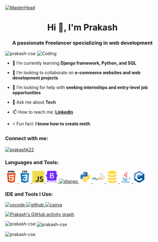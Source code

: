 [![MasterHead](https://firebasestorage.googleapis.com/v0/b/flexi-coding.appspot.com/o/dempgi7-520f8d5f-63d4-4453-8822-dbc149ae27f8.gif?alt=media&token=91c0c7b2-93c3-4029-b011-1a8703c5730d)](https://rishavchanda.io)
<h1 align="center">Hi 👋, I'm Prakash</h1>
<h3 align="center">A passionate Freelancer specializing in web development</h3>
<img align="right" alt="Coding" width="400" src="https://i.pinimg.com/originals/47/f0/34/47f0342cec72b800463bf003eac1257e.gif">

<p align="left"> <img src="https://komarev.com/ghpvc/?username=prakash-cse&label=Profile%20views&color=0e75b6&style=flat" alt="prakash-cse" /> </p>

- 🌱 I’m currently learning **Django framework, Python, and SQL**

- 👯 I’m looking to collaborate on **e-commerce websites and web development projects**

- 🤔 I’m looking for help with **seeking internships and entry-level job opportunities**

- 💬 Ask me about **Tech**

- 📫 How to reach me: **[LinkedIn](https://www.linkedin.com/in/prakashk22)**

- ⚡ Fun fact: **I know how to create meth**

<h3 align="left">Connect with me:</h3>
<p align="left">
<a href="https://www.linkedin.com/in/prakashk22" target="blank"><img align="center" src="https://raw.githubusercontent.com/rahuldkjain/github-profile-readme-generator/master/src/images/icons/Social/linked-in-alt.svg" alt="prakashk22" height="30" width="40" /></a>
</p>

<h3 align="left">Languages and Tools:</h3>
<p align="left"> 
<a href="https://www.w3.org/html/" target="_blank" rel="noreferrer"> <img src="https://raw.githubusercontent.com/devicons/devicon/master/icons/html5/html5-original-wordmark.svg" alt="html5" width="40" height="40"/> </a>
<a href="https://www.w3schools.com/css/" target="_blank" rel="noreferrer"> <img src="https://raw.githubusercontent.com/devicons/devicon/master/icons/css3/css3-original-wordmark.svg" alt="css3" width="40" height="40"/> </a>
<a href="https://developer.mozilla.org/en-US/docs/Web/JavaScript" target="_blank" rel="noreferrer"> <img src="https://raw.githubusercontent.com/devicons/devicon/master/icons/javascript/javascript-original.svg" alt="javascript" width="40" height="40"/> </a>
<a href="https://getbootstrap.com" target="_blank" rel="noreferrer"> <img src="https://raw.githubusercontent.com/devicons/devicon/master/icons/bootstrap/bootstrap-plain-wordmark.svg" alt="bootstrap" width="40" height="40"/> </a>
<a href="https://www.djangoproject.com/" target="_blank" rel="noreferrer"> <img src="https://static.djangoproject.com/img/logos/django-logo-negative.png" alt="django" width="40" height="40"/> </a>
<a href="https://www.python.org" target="_blank" rel="noreferrer"> <img src="https://raw.githubusercontent.com/devicons/devicon/master/icons/python/python-original.svg" alt="python" width="40" height="40"/> </a>
<a href="https://www.mysql.com/" target="_blank" rel="noreferrer"> <img src="https://raw.githubusercontent.com/devicons/devicon/master/icons/mysql/mysql-original-wordmark.svg" alt="mysql" width="40" height="40"/> </a>
<a href="https://www.w3schools.com/sql/" target="_blank" rel="noreferrer"> <img src="https://raw.githubusercontent.com/devicons/devicon/master/icons/sql/sql-original.svg" alt="sql" width="40" height="40"/> </a>
<a href="https://www.java.com" target="_blank" rel="noreferrer"> <img src="https://raw.githubusercontent.com/devicons/devicon/master/icons/java/java-original.svg" alt="java" width="40" height="40"/> </a>
<a href="https://www.cprogramming.com/" target="_blank" rel="noreferrer"> <img src="https://raw.githubusercontent.com/devicons/devicon/master/icons/c/c-original.svg" alt="c" width="40" height="40"/> </a>
</p>

<h3 align="left">IDE and Tools I Use:</h3>
<p align="left"> 
<a href="https://code.visualstudio.com/" target="_blank" rel="noreferrer"> <img src="https://img.icons8.com/color/48/000000/visual-studio-code-2019.png" alt="vscode" width="40" height="40"/> </a> 
<a href="https://github.com/" target="_blank" rel="noreferrer"> <img src="https://img.icons8.com/color/48/000000/git.png" alt="github" width="40" height="40"/> </a> 
<a href="https://www.canva.com/" target="_blank" rel="noreferrer"> <img src="https://img.icons8.com/color/48/000000/canva.png" alt="canva" width="40" height="40"/> </a>
</p>

[![Prakash's GitHub activity graph](https://activity-graph.herokuapp.com/graph?username=prakash-cse&&theme=xcode)](https://github.com/prakash-cse)

<p><img align="left" src="https://github-readme-stats.vercel.app/api/top-langs?username=prakash-cse&show_icons=true&locale=en&layout=compact&theme=tokyonight" alt="prakash-cse" /></p>

<p>&nbsp;<img align="center" src="https://github-readme-stats.vercel.app/api?username=prakash-cse&show_icons=true&locale=en&theme=tokyonight" alt="prakash-cse" /></p>

<p><img align="center" src="https://github-readme-streak-stats.herokuapp.com/?user=prakash-cse&&theme=tokyonight" alt="prakash-cse" /></p>
